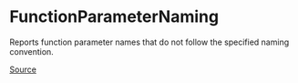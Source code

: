 # FunctionParameterNaming

Reports function parameter names that do not follow the specified naming convention.


[Source](https://detekt.dev/docs/rules/naming#functionparameternaming)
